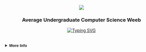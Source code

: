 <div align="center">
  <img src="https://media.discordapp.net/attachments/1001431176881389589/1215065663127949412/Ayano_roshidere.png?ex=65fb6514&is=65e8f014&hm=970cc77b35a085235e9bc3384b6ec541be7b938362b1ab17332a39c64fd06ef9&=&format=webp&quality=lossless&width=1440&height=572" />
  <p align="center" style="font-family: 'Product Sans', sans-serif;"><h3><b>Average Undergraduate Computer Science Weeb</b></h3></p>
  <a href="https://git.io/typing-svg"><img src="https://readme-typing-svg.demolab.com?font=Fira+Code&duration=2000&pause=1000&color=E02AF7&center=true&vCenter=true&random=false&width=435&lines=Maju+lo+Tubes+(%E0%B8%87%EF%B8%A1'-'%EF%B8%A0)%E0%B8%87;Damn%2C+keteteran+Tubes+(%E2%95%A5%EF%B9%8F%E2%95%A5);Coding+with+Coffee+(%E3%85%85%C2%B4+%CB%98+%60)%E2%99%A1" alt="Typing SVG" /></a>
  <br>
</div>

<br>
<br>

<details>
  <br>
  <summary style="font-family: 'Product Sans', sans-serif; font-size: small;"><b>More Info</b></summary>
  <div align="center">
    <table>
      <tr>
        <img height="140px" style="padding: 5px;"
          src="https://github-readme-stats-sigma-five.vercel.app/api?username=NameLessAth&show_icons=true&theme=midnight-purple&include_all_commits=true&count_private=true" />
      </tr>
      <tr>
        <img height="140px" style="padding: 5px;"
          src="https://github-readme-stats-sigma-five.vercel.app/api/top-langs/?username=NameLessAth&theme=midnight-purple&hide_border=false&include_all_commits=true&count_private=true&layout=compact" />
      </tr>
    </table>
  </div>
</details>
